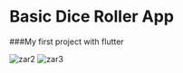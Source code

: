 # Basic Dice Roller App


###My first project with flutter



![zar2](https://github.com/zeynep-pixel/DiceRoller/assets/55032271/e56d0e20-c493-4cf1-928a-67c2ed3e96a3) ![zar3](https://github.com/zeynep-pixel/DiceRoller/assets/55032271/4b9ee709-e62e-4c53-b400-c8a918d821ef)

